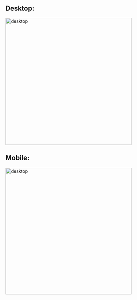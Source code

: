 
## Desktop:
<img src="https://github.com/cyoni/responsive-resume-css/assets/44746539/017cc2d2-6868-4bdf-9ffc-a5aa9be2598b" alt="desktop" width="400"/>


## Mobile:
<img src="https://github.com/cyoni/responsive-resume-css/assets/44746539/09564238-53c0-467e-9fc8-b189475f2ea9" alt="desktop" width="400"/>


